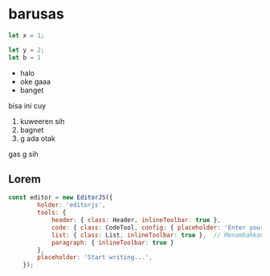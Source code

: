 barusas
=======

```js
let x = 1;

```
```js
let y = 2;
let b = 1

```
*   halo
*   oke gaaa
*   banget

bisa ini cuy

1.  kuweeren sih
2.  bagnet
3.  g ada otak

gas g sih

Lorem
-----

```js
const editor = new EditorJS({
        holder: 'editorjs',
        tools: {
            header: { class: Header, inlineToolbar: true },
            code: { class: CodeTool, config: { placeholder: 'Enter your code...' } },
            list: { class: List, inlineToolbar: true },  // Menambahkan List tool
            paragraph: { inlineToolbar: true }
        },
        placeholder: 'Start writing...',
    });

```